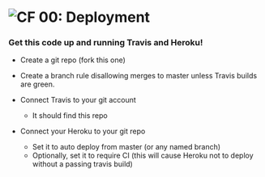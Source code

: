 ![CF](http://i.imgur.com/7v5ASc8.png) 00: Deployment
====================================================

### Get this code up and running Travis and Heroku!

- Create a git repo (fork this one)

- Create a branch rule disallowing merges to master unless Travis builds are green.

- Connect Travis to your git account
  - It should find this repo

- Connect your Heroku to your git repo
  - Set it to auto deploy from master (or any named branch)
  - Optionally, set it to require CI (this will cause Heroku not to deploy without a passing travis build)

